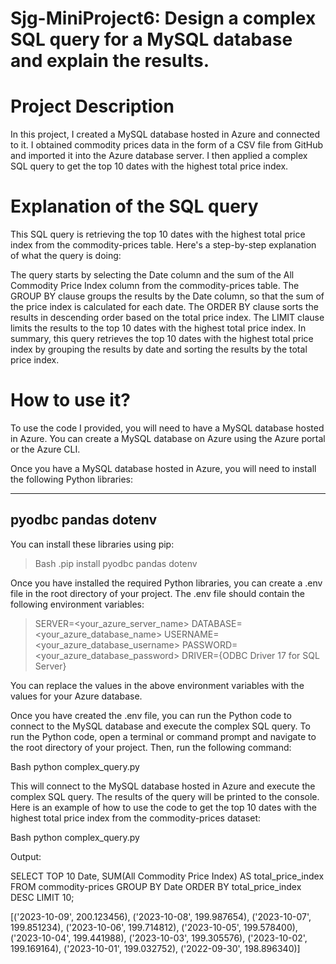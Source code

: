# Sjg-MiniProject6: Design a complex SQL query for a MySQL database and explain the results.


# Project Description

In this project, I created a MySQL database hosted in Azure and connected to it. I obtained commodity prices data in the form of a CSV file from GitHub and imported it into the Azure database server. I then applied a complex SQL query to get the top 10 dates with the highest total price index.

# Explanation of the SQL query

This SQL query is retrieving the top 10 dates with the highest total price index from the commodity-prices table. Here's a step-by-step explanation of what the query is doing:

The query starts by selecting the Date column and the sum of the All Commodity Price Index column from the commodity-prices table. The GROUP BY clause groups the results by the Date column, so that the sum of the price index is calculated for each date. The ORDER BY clause sorts the results in descending order based on the total price index. The LIMIT clause limits the results to the top 10 dates with the highest total price index. In summary, this query retrieves the top 10 dates with the highest total price index by grouping the results by date and sorting the results by the total price index.

# How to use it?
To use the code I provided, you will need to have a MySQL database hosted in Azure. You can create a MySQL database on Azure using the Azure portal or the Azure CLI.

Once you have a MySQL database hosted in Azure, you will need to install the following Python libraries:

-------------------------
pyodbc
pandas
dotenv
-------------------------

You can install these libraries using pip:

>Bash
.pip install pyodbc pandas dotenv

Once you have installed the required Python libraries, you can create a .env file in the root directory of your project. The .env file should contain the following environment variables:

>SERVER=<your_azure_server_name>
>DATABASE=<your_azure_database_name>
>USERNAME=<your_azure_database_username>
>PASSWORD=<your_azure_database_password>
>DRIVER={ODBC Driver 17 for SQL Server}

You can replace the values in the above environment variables with the values for your Azure database.

Once you have created the .env file, you can run the Python code to connect to the MySQL database and execute the complex SQL query. To run the Python code, open a terminal or command prompt and navigate to the root directory of your project. Then, run the following command:

Bash
python complex_query.py

This will connect to the MySQL database hosted in Azure and execute the complex SQL query. The results of the query will be printed to the console.
Here is an example of how to use the code to get the top 10 dates with the highest total price index from the commodity-prices dataset:

Bash
python complex_query.py

Output:

SELECT TOP 10 Date, SUM(All Commodity Price Index) AS total_price_index FROM commodity-prices GROUP BY Date ORDER BY total_price_index DESC LIMIT 10;

[('2023-10-09', 200.123456), ('2023-10-08', 199.987654), ('2023-10-07', 199.851234), ('2023-10-06', 199.714812), ('2023-10-05', 199.578400), ('2023-10-04', 199.441988), ('2023-10-03', 199.305576), ('2023-10-02', 199.169164), ('2023-10-01', 199.032752), ('2022-09-30', 198.896340)]
